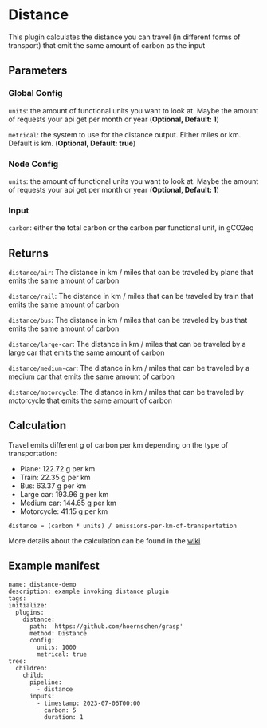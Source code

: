 # Distance

This plugin calculates the distance you can travel (in different forms of transport) that emit the same amount of carbon as the input

## Parameters

### Global Config

`units`: the amount of functional units you want to look at. Maybe the amount of requests your api get per month or year (**Optional, Default: 1**)

`metrical`: the system to use for the distance output. Either miles or km. Default is km. (**Optional, Default: true**)

### Node Config

`units`: the amount of functional units you want to look at. Maybe the amount of requests your api get per month or year (**Optional, Default: 1**)

### Input

`carbon`: either the total carbon or the carbon per functional unit, in gCO2eq

## Returns

`distance/air`: The distance in km / miles that can be traveled by plane that emits the same amount of carbon

`distance/rail`: The distance in km / miles that can be traveled by train that emits the same amount of carbon

`distance/bus`: The distance in km / miles that can be traveled by bus that emits the same amount of carbon

`distance/large-car`: The distance in km / miles that can be traveled by a large car that emits the same amount of carbon

`distance/medium-car`: The distance in km / miles that can be traveled by a medium car that emits the same amount of carbon

`distance/motorcycle`: The distance in km / miles that can be traveled by motorcycle that emits the same amount of carbon

## Calculation

Travel emits different g of carbon per km depending on the type of transportation:
* Plane: 122.72 g per km 
* Train: 22.35 g per km 
* Bus: 63.37 g per km 
* Large car: 193.96 g per km
* Medium car: 144.65 g per km
* Motorcycle: 41.15 g per km

```
distance = (carbon * units) / emissions-per-km-of-transportation
```

More details about the calculation can be found in the [wiki](https://github.com/hoernschen/grasp/wiki)

## Example manifest

```
name: distance-demo
description: example invoking distance plugin
tags:
initialize:
  plugins:
    distance:
      path: 'https://github.com/hoernschen/grasp'
      method: Distance
      config:
        units: 1000
        metrical: true
tree:
  children:
    child:
      pipeline:
        - distance 
      inputs:
        - timestamp: 2023-07-06T00:00
          carbon: 5
          duration: 1
```
